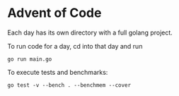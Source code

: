 # Advent of Code

Each day has its own directory with a full golang project.

To run code for a day, cd into that day and run

```terminal
go run main.go
```

To execute tests and benchmarks:

```terminal
go test -v --bench . --benchmem --cover
```
